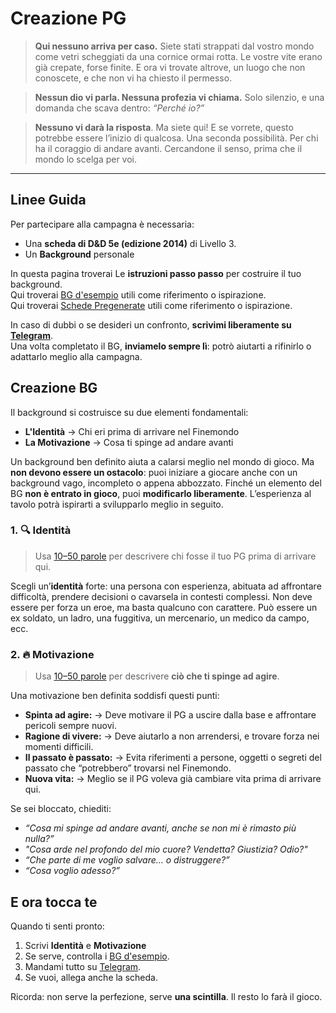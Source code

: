# Creazione PG

> **Qui nessuno arriva per caso.**
> Siete stati strappati dal vostro mondo come vetri scheggiati da una cornice ormai rotta.
> Le vostre vite erano già crepate, forse finite.
> E ora vi trovate altrove, un luogo che non conoscete, e che non vi ha chiesto il permesso.

> **Nessun dio vi parla. Nessuna profezia vi chiama.**
> Solo silenzio, e una domanda che scava dentro: *“Perché io?”*

> **Nessuno vi darà la risposta**.
> Ma siete qui!  E se vorrete, questo potrebbe essere l’inizio di qualcosa.
> Una seconda possibilità.
> Per chi ha il coraggio di andare avanti. Cercandone il senso, prima che il mondo lo scelga per voi.

---

## Linee Guida

Per partecipare alla campagna è necessaria:

- Una **scheda di D&D 5e (edizione 2014)** di Livello 3.
- Un **Background** personale

In questa pagina troverai Le **istruzioni passo passo** per costruire il tuo background.  
Qui troverai [BG d'esempio](../B03-bg-list) utili come riferimento o ispirazione.  
Qui troverai [Schede Pregenerate](https://drive.google.com/drive/folders/1hGQRurYRsyZ9SHw_0rF6kLPHyMla-BQr?usp=sharing)
utili come riferimento o ispirazione.

In caso di dubbi o se desideri un confronto, **scrivimi liberamente su [Telegram](https://t.me/RemigioPG)**.  
Una volta completato il BG, **inviamelo sempre lì**: potrò aiutarti a rifinirlo o adattarlo meglio alla campagna.

## Creazione BG

Il background si costruisce su due elementi fondamentali:

- **L'Identità** → Chi eri prima di arrivare nel Finemondo
- **La Motivazione** → Cosa ti spinge ad andare avanti

Un background ben definito aiuta a calarsi meglio nel mondo di gioco. Ma **non devono essere un ostacolo**: puoi
iniziare a giocare anche con un background vago, incompleto o appena abbozzato. Finché un elemento del BG **non è
entrato in gioco**, puoi **modificarlo liberamente**. L’esperienza al tavolo potrà ispirarti a svilupparlo meglio in
seguito.

### 1. 🔍 Identità

> Usa [10–50 parole](https://contacaratteri.it/) per descrivere chi fosse il tuo PG prima di arrivare qui.

Scegli un’**identità** forte: una persona con esperienza, abituata ad affrontare difficoltà, prendere decisioni o
cavarsela in contesti complessi. Non deve essere per forza un eroe, ma basta qualcuno con carattere. Può essere un ex
soldato, un ladro, una fuggitiva, un mercenario, un medico da campo, ecc.

### 2. 🔥 Motivazione

> Usa [10–50 parole](https://contacaratteri.it/) per descrivere **ciò che ti spinge ad agire**.

Una motivazione ben definita soddisfi questi punti:

- **Spinta ad agire:** &rarr; Deve motivare il PG a uscire dalla base e affrontare pericoli sempre nuovi.
- **Ragione di vivere:** &rarr; Deve aiutarlo a non arrendersi, e trovare forza nei momenti difficili.
- **Il passato è passato:** &rarr; Evita riferimenti a persone, oggetti o segreti del passato che “potrebbero”
  trovarsi nel Finemondo.
- **Nuova vita:** &rarr; Meglio se il PG voleva già cambiare vita prima di arrivare qui.

Se sei bloccato, chiediti:

- *“Cosa mi spinge ad andare avanti, anche se non mi è rimasto più nulla?”*
- *"Cosa arde nel profondo del mio cuore? Vendetta? Giustizia? Odio?"*
- *“Che parte di me voglio salvare… o distruggere?”*
- *“Cosa voglio adesso?”*

## E ora tocca te

Quando ti senti pronto:

1. Scrivi **Identità** e **Motivazione**
2. Se serve, controlla i [BG d'esempio](../B03-bg-list).
3. Mandami tutto su [Telegram](https://t.me/RemigioPG).
4. Se vuoi, allega anche la scheda.

Ricorda: non serve la perfezione, serve **una scintilla**. Il resto lo farà il gioco.
